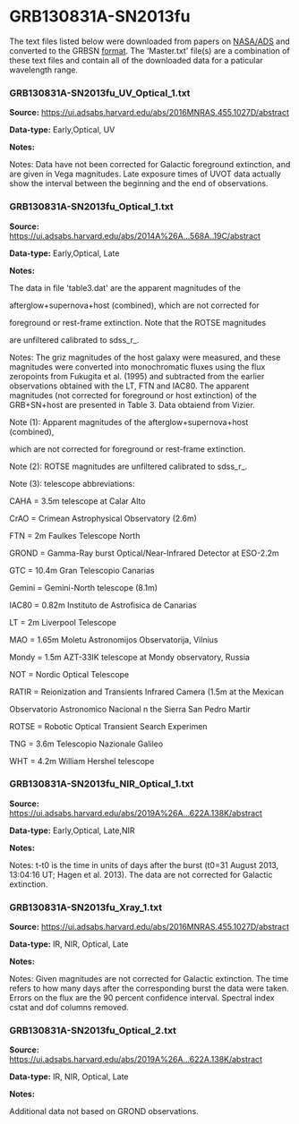 # GRB130831A-SN2013fu


The text files listed below were downloaded from papers on [NASA/ADS](https://ui.adsabs.harvard.edu) and converted to the GRBSN [format](https://github.com/GabrielF98/GRBSNWebtool/tree/master/Webtool/static/SourceData). The 'Master.txt' file(s) are a combination of these text files and contain all of the downloaded data for a paticular wavelength range.

### GRB130831A-SN2013fu_UV_Optical_1.txt


**Source:** https://ui.adsabs.harvard.edu/abs/2016MNRAS.455.1027D/abstract

**Data-type:** Early,Optical, UV

**Notes:**

Notes: Data have not been corrected for Galactic foreground extinction, and are given in Vega magnitudes. Late exposure times of UVOT data actually show the interval between the beginning and the end of observations.

### GRB130831A-SN2013fu_Optical_1.txt


**Source:** https://ui.adsabs.harvard.edu/abs/2014A%26A...568A..19C/abstract

**Data-type:** Early,Optical, Late

**Notes:**

The data in file 'table3.dat' are the apparent magnitudes of the

afterglow+supernova+host (combined), which are not corrected for

foreground or rest-frame extinction. Note that the ROTSE magnitudes

are unfiltered calibrated to sdss_r_.

Notes: The griz magnitudes of the host galaxy were measured, and these magnitudes were converted into monochromatic fluxes using the flux zeropoints from Fukugita et al. (1995) and subtracted from the earlier observations obtained with the LT, FTN and IAC80. The apparent magnitudes (not corrected for foreground or host extinction) of the GRB+SN+host are presented in Table 3. Data obtaiend from Vizier.

Note (1): Apparent magnitudes of the afterglow+supernova+host (combined),

which are not corrected for foreground or rest-frame extinction.

Note (2): ROTSE magnitudes are unfiltered calibrated to sdss_r_.

Note (3): telescope abbreviations:

CAHA = 3.5m telescope at Calar Alto

CrAO = Crimean Astrophysical Observatory (2.6m)

FTN = 2m Faulkes Telescope North

GROND = Gamma-Ray burst Optical/Near-Infrared Detector at ESO-2.2m

GTC = 10.4m Gran Telescopio Canarias

Gemini = Gemini-North telescope (8.1m)

IAC80 = 0.82m Instituto de Astrofisica de Canarias

LT = 2m Liverpool Telescope

MAO = 1.65m Moletu Astronomijos Observatorija, Vilnius

Mondy = 1.5m AZT-33IK telescope at Mondy observatory, Russia

NOT = Nordic Optical Telescope

RATIR = Reionization and Transients Infrared Camera (1.5m at the Mexican

Observatorio Astronomico Nacional n the Sierra San Pedro Martir

ROTSE = Robotic Optical Transient Search Experimen

TNG = 3.6m Telescopio Nazionale Galileo

WHT = 4.2m William Hershel telescope

### GRB130831A-SN2013fu_NIR_Optical_1.txt


**Source:** https://ui.adsabs.harvard.edu/abs/2019A%26A...622A.138K/abstract

**Data-type:** Early,Optical, Late,NIR

**Notes:**

Notes: t-t0 is the time in units of days after the burst (t0=31 August 2013, 13:04:16 UT; Hagen et al. 2013). The data are not corrected for Galactic extinction.

### GRB130831A-SN2013fu_Xray_1.txt


**Source:** https://ui.adsabs.harvard.edu/abs/2016MNRAS.455.1027D/abstract

**Data-type:** IR, NIR, Optical, Late

**Notes:**

Notes: Given magnitudes are not corrected for Galactic extinction. The time refers to how many days after the corresponding burst the data were taken. Errors on the flux are the 90 percent confidence interval. Spectral index cstat and dof columns removed.

### GRB130831A-SN2013fu_Optical_2.txt


**Source:** https://ui.adsabs.harvard.edu/abs/2019A%26A...622A.138K/abstract

**Data-type:** IR, NIR, Optical, Late

**Notes:**

Additional data not based on GROND observations.